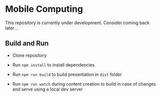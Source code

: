 # Mobile Computing

This repository is currently under development. Consider coming back later...

## Build and Run

* Clone repository

* Run `npm install` to install dependencies

* Run `npm run build` to build presentation in `dist` folder

* Run `npm run watch` during content creation to build in case of changes and serve using a local dev server

